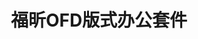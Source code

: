 ﻿---
id: 236
title: "福昕OFD版式办公套件"
weight: 236
version: "8.0.4.210901.87bb0b4"
updateTime: "2022-01-25T17:21:49"
debName: "http://113.24.212.22:8090/upload/file/foxitofficesuite_8.0.4.210901.87bb0b4_loongarch64.deb"
debSize: "42.3 MB"
command: "/opt/FoxitSoftware/FoxitOfficeSuite/FoxitOfficeSuite"
---
